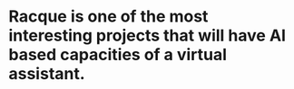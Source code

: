 # Racque is one of the most interesting projects that will have AI based capacities of a virtual assistant.